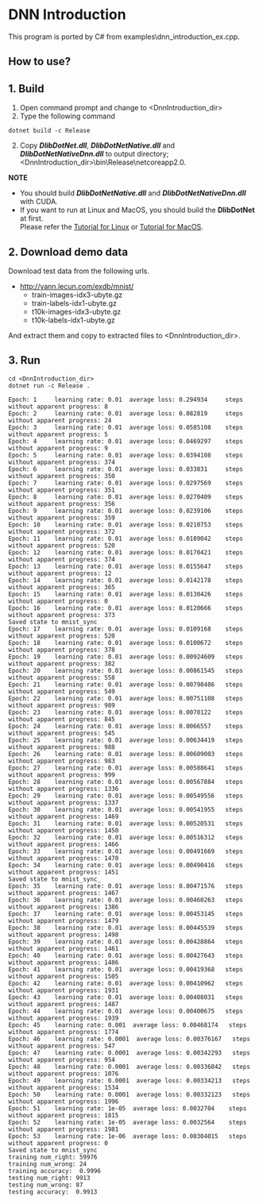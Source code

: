 ﻿# DNN Introduction
 
This program is ported by C# from examples\dnn_introduction_ex.cpp.

## How to use?

## 1. Build

1. Open command prompt and change to &lt;DnnIntroduction_dir&gt;
1. Type the following command
````
dotnet build -c Release
````
2. Copy ***DlibDotNet.dll***, ***DlibDotNetNative.dll*** and ***DlibDotNetNativeDnn.dll*** to output directory; &lt;DnnIntroduction_dir&gt;\bin\Release\netcoreapp2.0.

**NOTE**  
- You should build ***DlibDotNetNative.dll*** and ***DlibDotNetNativeDnn.dll*** with CUDA.
- If you want to run at Linux and MacOS, you should build the **DlibDotNet** at first.  
Please refer the [Tutorial for Linux](https://github.com/takuya-takeuchi/DlibDotNet/wiki/Tutorial-for-Linux) or [Tutorial for MacOS](https://github.com/takuya-takeuchi/DlibDotNet/wiki/Tutorial-for-MacOS).

## 2. Download demo data

Download test data from the following urls.

- http://yann.lecun.com/exdb/mnist/
  - train-images-idx3-ubyte.gz
  - train-labels-idx1-ubyte.gz
  - t10k-images-idx3-ubyte.gz 
  - t10k-labels-idx1-ubyte.gz

And extract them and copy to extracted files to &lt;DnnIntroduction_dir&gt;.

## 3. Run

````
cd <DnnIntroduction_dir>
dotnet run -c Release .

Epoch: 1     learning rate: 0.01  average loss: 0.294934     steps without apparent progress: 8
Epoch: 2     learning rate: 0.01  average loss: 0.082819     steps without apparent progress: 24
Epoch: 3     learning rate: 0.01  average loss: 0.0585108    steps without apparent progress: 5
Epoch: 4     learning rate: 0.01  average loss: 0.0469297    steps without apparent progress: 9
Epoch: 5     learning rate: 0.01  average loss: 0.0394108    steps without apparent progress: 374
Epoch: 6     learning rate: 0.01  average loss: 0.033831     steps without apparent progress: 350
Epoch: 7     learning rate: 0.01  average loss: 0.0297569    steps without apparent progress: 351
Epoch: 8     learning rate: 0.01  average loss: 0.0270409    steps without apparent progress: 356
Epoch: 9     learning rate: 0.01  average loss: 0.0239106    steps without apparent progress: 359
Epoch: 10    learning rate: 0.01  average loss: 0.0210753    steps without apparent progress: 372
Epoch: 11    learning rate: 0.01  average loss: 0.0189042    steps without apparent progress: 520
Epoch: 12    learning rate: 0.01  average loss: 0.0170421    steps without apparent progress: 374
Epoch: 13    learning rate: 0.01  average loss: 0.0155647    steps without apparent progress: 12
Epoch: 14    learning rate: 0.01  average loss: 0.0142178    steps without apparent progress: 365
Epoch: 15    learning rate: 0.01  average loss: 0.0130426    steps without apparent progress: 0
Epoch: 16    learning rate: 0.01  average loss: 0.0120666    steps without apparent progress: 373
Saved state to mnist_sync
Epoch: 17    learning rate: 0.01  average loss: 0.0109168    steps without apparent progress: 520
Epoch: 18    learning rate: 0.01  average loss: 0.0100672    steps without apparent progress: 378
Epoch: 19    learning rate: 0.01  average loss: 0.00924609   steps without apparent progress: 382
Epoch: 20    learning rate: 0.01  average loss: 0.00861545   steps without apparent progress: 558
Epoch: 21    learning rate: 0.01  average loss: 0.00798486   steps without apparent progress: 549
Epoch: 22    learning rate: 0.01  average loss: 0.00751108   steps without apparent progress: 989
Epoch: 23    learning rate: 0.01  average loss: 0.0070122    steps without apparent progress: 845
Epoch: 24    learning rate: 0.01  average loss: 0.0066557    steps without apparent progress: 545
Epoch: 25    learning rate: 0.01  average loss: 0.00634419   steps without apparent progress: 988
Epoch: 26    learning rate: 0.01  average loss: 0.00609003   steps without apparent progress: 983
Epoch: 27    learning rate: 0.01  average loss: 0.00588641   steps without apparent progress: 999
Epoch: 28    learning rate: 0.01  average loss: 0.00567884   steps without apparent progress: 1336
Epoch: 29    learning rate: 0.01  average loss: 0.00549556   steps without apparent progress: 1337
Epoch: 30    learning rate: 0.01  average loss: 0.00541955   steps without apparent progress: 1469
Epoch: 31    learning rate: 0.01  average loss: 0.00520531   steps without apparent progress: 1450
Epoch: 32    learning rate: 0.01  average loss: 0.00516312   steps without apparent progress: 1466
Epoch: 33    learning rate: 0.01  average loss: 0.00491669   steps without apparent progress: 1470
Epoch: 34    learning rate: 0.01  average loss: 0.00490416   steps without apparent progress: 1451
Saved state to mnist_sync_
Epoch: 35    learning rate: 0.01  average loss: 0.00471576   steps without apparent progress: 1467
Epoch: 36    learning rate: 0.01  average loss: 0.00460263   steps without apparent progress: 1386
Epoch: 37    learning rate: 0.01  average loss: 0.00453145   steps without apparent progress: 1479
Epoch: 38    learning rate: 0.01  average loss: 0.00445539   steps without apparent progress: 1498
Epoch: 39    learning rate: 0.01  average loss: 0.00428864   steps without apparent progress: 1461
Epoch: 40    learning rate: 0.01  average loss: 0.00427643   steps without apparent progress: 1486
Epoch: 41    learning rate: 0.01  average loss: 0.00419368   steps without apparent progress: 1505
Epoch: 42    learning rate: 0.01  average loss: 0.00410962   steps without apparent progress: 1931
Epoch: 43    learning rate: 0.01  average loss: 0.00408031   steps without apparent progress: 1487
Epoch: 44    learning rate: 0.01  average loss: 0.00400675   steps without apparent progress: 1939
Epoch: 45    learning rate: 0.001  average loss: 0.00468174   steps without apparent progress: 1774
Epoch: 46    learning rate: 0.0001  average loss: 0.00376167   steps without apparent progress: 547
Epoch: 47    learning rate: 0.0001  average loss: 0.00342293   steps without apparent progress: 954
Epoch: 48    learning rate: 0.0001  average loss: 0.00336842   steps without apparent progress: 1076
Epoch: 49    learning rate: 0.0001  average loss: 0.00334213   steps without apparent progress: 1534
Epoch: 50    learning rate: 0.0001  average loss: 0.00332123   steps without apparent progress: 1996
Epoch: 51    learning rate: 1e-05  average loss: 0.0032704    steps without apparent progress: 1815
Epoch: 52    learning rate: 1e-05  average loss: 0.0032564    steps without apparent progress: 1981
Epoch: 53    learning rate: 1e-06  average loss: 0.00304015   steps without apparent progress: 0
Saved state to mnist_sync
training num_right: 59976
training num_wrong: 24
training accuracy:  0.9996
testing num_right: 9913
testing num_wrong: 87
testing accuracy:  0.9913
````